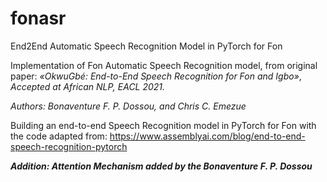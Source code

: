 # fonasr
End2End Automatic Speech Recognition Model in PyTorch for Fon

Implementation of Fon Automatic Speech Recognition model, from original paper: *«OkwuGbé: End-to-End Speech Recognition for Fon and Igbo»*, *Accepted at African NLP, EACL 2021.*

*Authors: Bonaventure F. P. Dossou, and Chris C. Emezue*

Building an end-to-end Speech Recognition model in PyTorch for Fon with the code adapted from: https://www.assemblyai.com/blog/end-to-end-speech-recognition-pytorch

***Addition: Attention Mechanism added by the Bonaventure F. P. Dossou***

